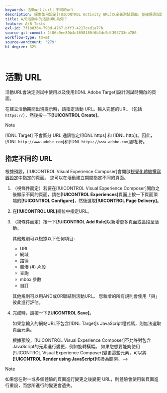```yaml
---
keywords: 活動url；url；不同的url
description: 探索如何設定[!UICONTROL Activity URL]以定義測試頁面，並確保測試設計準確。
title: A/B活動中的活動URL為何？
feature: A/B Tests
exl-id: 7f1b8364-790d-4767-bff3-4217ced1a77b
source-git-commit: 2f86c9ee89b4e1698180f6b3dc9df393733eb780
workflow-type: tm+mt
source-wordcount: '279'
ht-degree: 32%

---
```


# 活動 URL

活動URL會決定測試中使用以及使用[!DNL Adobe Target]設計測試時開啟的頁面。

在建立活動期間出現提示時，請指定活動 URL。輸入完整的URL （包括`https://`），然後按一下&#x200B;**[!UICONTROL Create]**。

>[!NOTE]
>
>[!DNL Target] 不會區分 URL 通訊協定([!DNL https] 和 [!DNL http])。因此，[!DNL `http://www.adobe.com`]和[!DNL `https://www.adobe.com`]都相符。

## 指定不同的 URL

根據預設，[!UICONTROL Visual Experience Composer]會開啟[視覺化體驗撰寫器設定](/help/main/administrating-target/visual-experience-composer-set-up.md)中指定的頁面。 您可以在活動建立期間指定不同的頁面。

1. （視條件而定）若要在[!UICONTROL Visual Experience Composer]開啟之後顯示不同的頁面，請在&#x200B;**[!UICONTROL Experiences]**&#x200B;頁面上按一下頁面頂端的&#x200B;**[!UICONTROL Configure]**，然後選取&#x200B;**[!UICONTROL Page Delivery]**。

1. 在&#x200B;**[!UICONTROL URL]**&#x200B;欄位中指定URL。

1. （視條件而定）按一下&#x200B;**[!UICONTROL Add Rule]**&#x200B;以新增更多頁面或區段至活動。

   其他規則可以根據以下任何項目:

   * URL
   * 網域
   * 路徑
   * 雜湊 (#) 片段
   * 查詢
   * mbox 參數
   * 自訂

   其他規則可以用AND或OR聯結到活動URL。 您新增的所有規則會使用「與」彼此進行評估。

1. 完成時，請按一下&#x200B;**[!UICONTROL Save]**。

   如果您輸入的網站URL不包含[!DNL Target]s JavaScript程式碼，則無法選取頁面元素。

   根據預設，[!UICONTROL Visual Experience Composer]不允許對包含JavaScript的元素進行變更，例如旋轉橫幅。 如果您想要能夠使用[!UICONTROL Visual Experience Composer]變更這些元素，可以將&#x200B;**[!UICONTROL Render using JavaScript]**&#x200B;切換為關閉。—>

>[!NOTE]
>
>如果您在對一或多個體驗的頁面進行變更之後變更 URL，則體驗會使用新頁面進行重設，而您所進行的變更會遺失。
